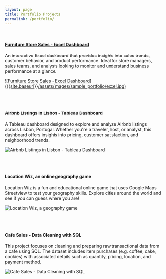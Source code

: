 ```yaml
---
layout: page
title: Portfolio Projects
permalink: /portfolio/
---
```


<br>

#### [Furniture Store Sales - Excel Dashboard](/assets/docs/FurnitureSales_Dashboard.xlsx)


An interactive Excel dashboard that provides insights into sales trends, customer behavior, and product performance. Ideal for store managers, sales teams, and analysts looking to monitor and understand business performance at a glance.

<a href="/assets/docs/FurnitureSales_Dashboard.xlsx">
    ![Furniture Store Sales - Excel Dashboard]({{site.baseurl}}/assets/images/sample_portfolio/excel.jpg)
</a>
<br><br><br><br>

#### Airbnb Listings in Lisbon - Tableau Dashboard

A Tableau dashboard designed to explore and analyze Airbnb listings across Lisbon, Portugal. Whether you're a traveler, host, or analyst, this dashboard offers insights into pricing, customer satisfaction, and neighborhood trends.

![Airbnb Listings in Lisbon - Tableau Dashboard]({{site.baseurl}}/assets/images/sample_portfolio/tableau.jpg)
<br><br><br><br>

#### Location Wiz, an online geography game

Location Wiz is a fun and educational online game that uses Google Maps Streetview to test your geography skills. Explore cities around the world and see if you can guess where you are!

![Location Wiz, a geography game]({{site.baseurl}}/assets/images/sample_portfolio/LocationWiz.jpg)
<br><br><br><br>

#### Cafe Sales - Data Cleaning with SQL

This project focuses on cleaning and preparing raw transactional data from a cafe using SQL. The dataset includes item purchases (e.g. coffee, cake, cookies) with associated details such as quantity, pricing, location, and payment method.

![Cafe Sales - Data Cleaning with SQL]({{site.baseurl}}/assets/images/sample_portfolio/cafe.jpg)
